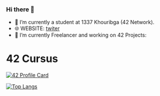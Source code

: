 ### Hi there 👋


- 🔭 I’m currently  a student at 1337 Khouribga (42 Network).
- 🌐 WEBSITE: [twiter](https://mediaplus.ma)
- 🌱 I’m currently Freelancer and working on 42 Projects: 
# 42 Cursus

[![42 Profile Card](http://mediaplus.ma/oakoudad13.svg )](https://mediaplus.ma)

[![Top Langs](https://github-readme-stats.vercel.app/api/top-langs/?username=oakoudad)](https://github.com/anuraghazra/github-readme-stats)

